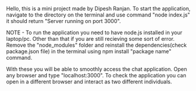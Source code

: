 Hello, this is a mini project made by Dipesh Ranjan.
To start the application, navigate to the directory on the terminal and use command "node index.js" it should return "Server running on port 3000". 

NOTE - To run the application you need to have node.js installed in your laptop/pc. Other than that if you are still recieving some sort of error. Remove the "node_modules" folder and reinstall the dependencies(check package.json file) in the terminal using npm install "package name" command. 

With these you will be able to smoothly access the chat application. Open any browser and type "localhost:3000". To check the application you can open in a different browser and interact as two different individuals. 
